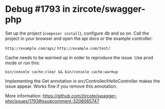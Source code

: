 # Debug #1793 in zircote/swagger-php 

Set up the project (`composer install`), configure db and so on. Call the project in your browser and open the api docs or the example controller:

`http://example.com/api/`
`http://example.com/test/`

Cache needs to be warmed up in order to reproduce the issue. Use prod mode or run this:

`bin/console cache:clear && bin/console cache:warmup`

Implementing the Get annotation in src/Controller/HelloController makes the issue appear. Works fine if you remove this annotation.

More information:
https://github.com/zircote/swagger-php/issues/1793#issuecomment-3208065747